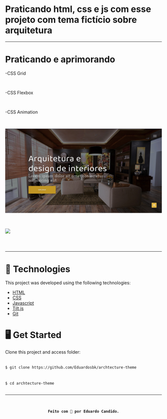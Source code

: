 
# Praticando html, css e js com esse projeto com tema fictício sobre arquitetura
<hr>
<h1>Praticando e aprimorando</h1>
<p>-CSS Grid</p><br>
<p>-CSS Flexbox</p><br>
<p>-CSS Animation</p><br>

<img align="center" width="1920px" src="https://github.com/Eduardosbk/archtecture-theme/blob/main/photo.jpg"><br>

<h1>
  <img src="https://github.com/Eduardosbk/archtecture-theme/blob/main/archtecture.gif">
</h1><br><hr>

<h1>🧪 Technologies</h1>
<p>This project was developed using the following technologies:</p>
<ul>
  <li><a href="https://devdocs.io/html/">HTML</a></li>
  <li><a href="https://devdocs.io/css/">CSS</a></li>
  <li><a href="https://developer.mozilla.org/en-US/docs/Web/JavaScript">Javascript</a></li>
  <li><a href="https://gijsroge.github.io/tilt.js/">Tilt.js</a></li>
  <li><a href="https://git-scm.com/">Git</a></li>
</ul>
<h1>🖥 Get Started</h1>
<p>Clone this project and access folder:</p>
<code>
$ git clone https://github.com/Eduardosbk/archtecture-theme
</code>
<br>
<code>
$ cd archtecture-theme

<hr>
<h4 align="center">Feito com 💜 por Eduardo Candido.</h4>
